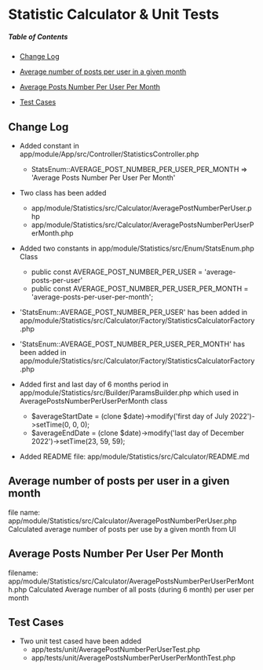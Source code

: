 # Statistic Calculator & Unit Tests


##### Table of Contents
- [Change Log](#change-log)

- [Average number of posts per user in a given month](#per-user-given-month)

- [Average Posts Number Per User Per Month](#per-user-per-month)

- [Test Cases](#test-cases)


## Change Log


- Added constant in app/module/App/src/Controller/StatisticsController.php
    - StatsEnum::AVERAGE_POST_NUMBER_PER_USER_PER_MONTH   => 'Average Posts Number Per User Per Month'


- Two class has been added
  - app/module/Statistics/src/Calculator/AveragePostNumberPerUser.php
  - app/module/Statistics/src/Calculator/AveragePostsNumberPerUserPerMonth.php


- Added two constants in app/module/Statistics/src/Enum/StatsEnum.php Class
  - public const AVERAGE_POST_NUMBER_PER_USER = 'average-posts-per-user'
  - public const AVERAGE_POST_NUMBER_PER_USER_PER_MONTH = 'average-posts-per-user-per-month';

- 'StatsEnum::AVERAGE_POST_NUMBER_PER_USER' has been added in app/module/Statistics/src/Calculator/Factory/StatisticsCalculatorFactory.php
- 'StatsEnum::AVERAGE_POST_NUMBER_PER_USER_PER_MONTH' has been added in app/module/Statistics/src/Calculator/Factory/StatisticsCalculatorFactory.php


- Added first and last day of 6 months period in app/module/Statistics/src/Builder/ParamsBuilder.php which used in AveragePostsNumberPerUserPerMonth class
  - $averageStartDate = (clone $date)->modify('first day of July 2022')->setTime(0, 0, 0);
  - $averageEndDate   = (clone $date)->modify('last day of December 2022')->setTime(23, 59, 59);


- Added README file: app/module/Statistics/src/Calculator/README.md

## Average number of posts per user in a given month
file name: app/module/Statistics/src/Calculator/AveragePostNumberPerUser.php
Calculated average number of posts per use by a given month from UI


## Average Posts Number Per User Per Month
filename: app/module/Statistics/src/Calculator/AveragePostsNumberPerUserPerMonth.php
Calculated Average number of all posts (during 6 month) per user per month


## Test Cases

- Two unit test cased have been added
  - app/tests/unit/AveragePostNumberPerUserTest.php
  - app/tests/unit/AveragePostsNumberPerUserPerMonthTest.php

